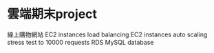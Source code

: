 # 雲端期末project
線上購物網站
EC2 instances load balancing
EC2 instances auto scaling
stress test to 10000 requests
RDS MySQL database
